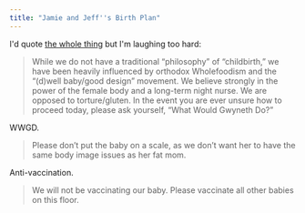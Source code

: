 ```yaml
---
title: "Jamie and Jeff''s Birth Plan"
---
```

<p>I'd quote <a href="http://www.mcsweeneys.net/articles/jamie-and-jeffs-birth-plan">the whole thing</a> but I'm laughing too hard:</p>
<blockquote><p>
  While we do not have a traditional “philosophy” of “childbirth,” we have been heavily influenced by orthodox Wholefoodism and the “(d)well baby/good design” movement. We believe strongly in the power of the female body and a long-term night nurse. We are opposed to torture/gluten. In the event you are ever unsure how to proceed today, please ask yourself, “What Would Gwyneth Do?”
</p></blockquote>
<p>WWGD.</p>
<blockquote><p>
  Please don’t put the baby on a scale, as we don’t want her to have the same body image issues as her fat mom.
</p></blockquote>
<p>Anti-vaccination.</p>
<blockquote><p>
  We will not be vaccinating our baby. Please vaccinate all other babies on this floor.
</p></blockquote>
